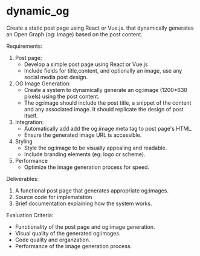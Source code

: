 # dynamic_og
Create a static post page using React or Vue.js. that dynamically generates an Open Graph (og: image) based on the post content.

Requirements:
1. Post page:
   * Develop a simple post page using React or Vue.js
   * Include fields for title,content, and optionally an image, use any social media post design.
2. OG Image Generation:
   * Create a system to dynamically generate an og:image (1200*630 pixels) using the post content.
   * The og:image should include the post title, a snippet of the content and any associated image. It should replicate the design of post itself.
3. Integration:
   * Automatically add add the og:image meta tag to post page's HTML.
   * Ensure the generated image URL is accessible.
4. Styling
   * Style the og:image to be visually appealing and readable.
   * Include branding elements (eg: logo or scheme).
5. Performance
   * Optimize the image generation process for speed.

Deliverables:
1. A functional post page that generates appropriate og:images.
2. Source code for implematation
3. Brief documentation explaining how the system works.

Evaluation Criteria:
  * Functionality of the post page and og:image generation.
  * Visual quality of the generated og:images.
  * Code quality and organzation.
  * Performance of the image generation process.
